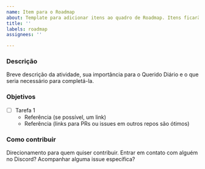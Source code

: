 ```yaml
---
name: Item para o Roadmap
about: Template para adicionar itens ao quadro de Roadmap. Itens ficarão "Em análise".
title: ''
labels: roadmap
assignees: ''

---
```


### Descrição
Breve descrição da atividade, sua importância para o Querido Diário e o que seria necessário para completá-la.

### Objetivos
- [ ] Tarefa 1
  - Referência (se possível, um link)
  - Referência (links para PRs ou issues em outros repos são ótimos)

### Como contribuir
Direcionamento para quem quiser contribuir. Entrar em contato com alguém no Discord? Acompanhar alguma issue específica?
